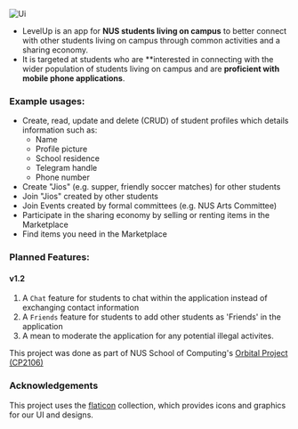 ![Ui](screenshots/poster.png)

* LevelUp is an app for **NUS students living on campus**
  to better connect with other students living on campus through common activities and a sharing economy. <br>
* It is targeted at students who are **interested in connecting with the wider population
  of students living on campus and are **proficient with mobile phone applications**.


### Example usages:

* Create, read, update and delete (CRUD) of student profiles which details information such as:
    * Name
    * Profile picture
    * School residence
    * Telegram handle
    * Phone number
* Create "Jios" (e.g. supper, friendly soccer matches) for other students
* Join "Jios" created by other students
* Join Events created by formal committees (e.g. NUS Arts Committee)
* Participate in the sharing economy by selling or renting items in the Marketplace
* Find items you need in the Marketplace


### Planned Features:

#### v1.2

1. A `Chat` feature for students to chat within the application instead of exchanging contact information
1. A `Friends` feature for students to add other students as 'Friends' in the application
1. A mean to moderate the application for any potential illegal activites.

This project was done as part of NUS School of Computing's [Orbital Project (CP2106)](https://orbital.comp.nus.edu.sg/)

### Acknowledgements
This project uses the [flaticon](https://www.flaticon.com/icons) collection, which provides icons and graphics for our UI and designs.